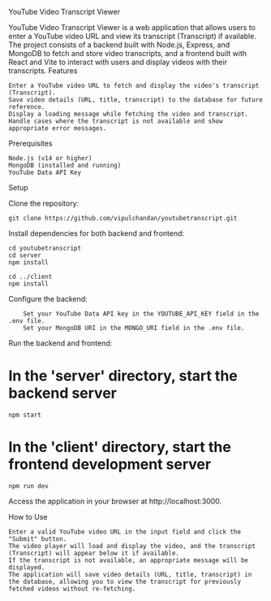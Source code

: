 YouTube Video Transcript Viewer

YouTube Video Transcript Viewer is a web application that allows users to enter a YouTube video URL and view its transcript (Transcript) if available. The project consists of a backend built with Node.js, Express, and MongoDB to fetch and store video transcripts, and a frontend built with React and Vite to interact with users and display videos with their transcripts.
Features

    Enter a YouTube video URL to fetch and display the video's transcript (Transcript).
    Save video details (URL, title, transcript) to the database for future reference.
    Display a loading message while fetching the video and transcript.
    Handle cases where the transcript is not available and show appropriate error messages.

Prerequisites

    Node.js (v14 or higher)
    MongoDB (installed and running)
    YouTube Data API Key

Setup

Clone the repository:
    
    git clone https://github.com/vipulchandan/youtubetranscript.git



Install dependencies for both backend and frontend:
    
    cd youtubetranscript
    cd server
    npm install

    cd ../client
    npm install

Configure the backend:
    
        Set your YouTube Data API key in the YOUTUBE_API_KEY field in the .env file.
        Set your MongoDB URI in the MONGO_URI field in the .env file.

Run the backend and frontend:
 
 # In the 'server' directory, start the backend server
    npm start

# In the 'client' directory, start the frontend development server
    npm run dev

Access the application in your browser at http://localhost:3000.

How to Use

    Enter a valid YouTube video URL in the input field and click the "Submit" button.
    The video player will load and display the video, and the transcript (Transcript) will appear below it if available.
    If the transcript is not available, an appropriate message will be displayed.
    The application will save video details (URL, title, transcript) in the database, allowing you to view the transcript for previously fetched videos without re-fetching.
